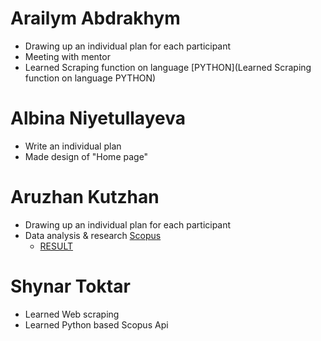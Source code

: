 # Arailym Abdrakhym
* Drawing up an individual plan for each participant
* Meeting with mentor
* Learned Scraping function on language [PYTHON](Learned Scraping function on language PYTHON)

# Albina Niyetullayeva
* Write an individual plan
* Made design of "Home page"

# Aruzhan Kutzhan
* Drawing up an individual plan for each participant
* Data analysis & research [Scopus](https://www.scopus.com/home.uri)
    + [RESULT](https://docs.google.com/document/d/1Ta4128CFzkcrBMvRke5jvMiiEmyoV1sWO_PaUwusOU8/edit)

# Shynar Toktar
* Learned Web scraping
* Learned Python based Scopus Api
